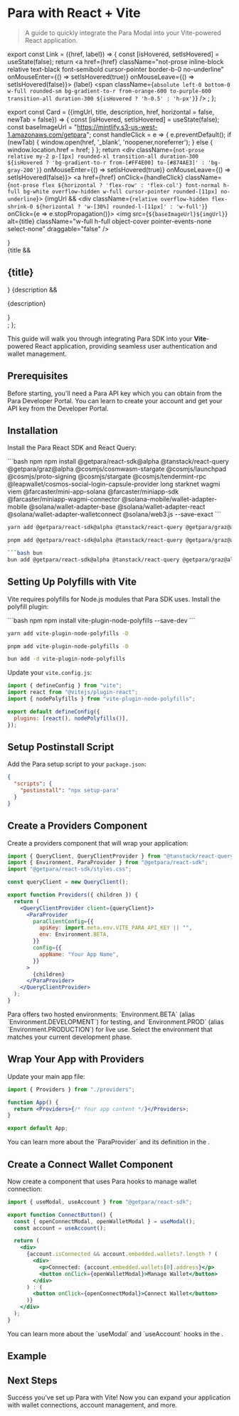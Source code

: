 # Para with React + Vite

> A guide to quickly integrate the Para Modal into your Vite-powered React application.

export const Link = ({href, label}) => {
const [isHovered, setIsHovered] = useState(false);
return <a href={href} className="not-prose inline-block relative text-black font-semibold cursor-pointer border-b-0 no-underline" onMouseEnter={() => setIsHovered(true)} onMouseLeave={() => setIsHovered(false)}>
{label}
<span className={`absolute left-0 bottom-0 w-full rounded-sm bg-gradient-to-r from-orange-600 to-purple-600 transition-all duration-300 ${isHovered ? 'h-0.5' : 'h-px'}`} />
</a>;
};

export const Card = ({imgUrl, title, description, href, horizontal = false, newTab = false}) => {
const [isHovered, setIsHovered] = useState(false);
const baseImageUrl = "https://mintlify.s3-us-west-1.amazonaws.com/getpara";
const handleClick = e => {
e.preventDefault();
if (newTab) {
window.open(href, '\_blank', 'noopener,noreferrer');
} else {
window.location.href = href;
}
};
return <div className={`not-prose relative my-2 p-[1px] rounded-xl transition-all duration-300 ${isHovered ? 'bg-gradient-to-r from-[#FF4E00] to-[#874AE3]' : 'bg-gray-200'}`} onMouseEnter={() => setIsHovered(true)} onMouseLeave={() => setIsHovered(false)}>
<a href={href} onClick={handleClick} className={`not-prose flex ${horizontal ? 'flex-row' : 'flex-col'} font-normal h-full bg-white overflow-hidden w-full cursor-pointer rounded-[11px] no-underline`}>
{imgUrl && <div className={`relative overflow-hidden flex-shrink-0 ${horizontal ? 'w-[30%] rounded-l-[11px]' : 'w-full'}`} onClick={e => e.stopPropagation()}>
<img src={`${baseImageUrl}${imgUrl}`} alt={title} className="w-full h-full object-cover pointer-events-none select-none" draggable="false" />
<div className="absolute inset-0 pointer-events-none" />
</div>}
<div className={`flex-grow px-6 py-5 ${horizontal ? 'w-[70%]' : 'w-full'} flex flex-col ${horizontal && imgUrl ? 'justify-center' : 'justify-start'}`}>
{title && <h2 className="font-semibold text-base text-gray-800 m-0">{title}</h2>}
{description && <div className={`font-normal text-gray-500 re leading-6 ${horizontal || !imgUrl ? 'mt-0' : 'mt-1'}`}>
<p className="m-0 text-xs">{description}</p>
</div>}
</div>
</a>
</div>;
};

This guide will walk you through integrating Para SDK into your **Vite**-powered React application, providing seamless user authentication and wallet management.

## Prerequisites

Before starting, you'll need a Para API key which you can obtain from the <Link href="https://developer.getpara.com">Para Developer Portal</Link>. You can learn to create your account and get your API key from the Developer Portal.

<Card title="Setup Developer Portal" description="Get your API key and configure your developer portal settings" imgUrl="/images/updated/developer-portal-open-graph.png" href="/v2/react/guides/customization/developer-portal-setup" horizontal />

## Installation

Install the Para React SDK and React Query:

<CodeGroup>
  ```bash npm
  npm install @getpara/react-sdk@alpha @tanstack/react-query @getpara/graz@alpha @cosmjs/cosmwasm-stargate @cosmjs/launchpad @cosmjs/proto-signing @cosmjs/stargate @cosmjs/tendermint-rpc @leapwallet/cosmos-social-login-capsule-provider long starknet wagmi viem @farcaster/mini-app-solana @farcaster/miniapp-sdk @farcaster/miniapp-wagmi-connector @solana-mobile/wallet-adapter-mobile @solana/wallet-adapter-base @solana/wallet-adapter-react @solana/wallet-adapter-walletconnect @solana/web3.js --save-exact
  ```

```bash yarn
yarn add @getpara/react-sdk@alpha @tanstack/react-query @getpara/graz@alpha @cosmjs/cosmwasm-stargate @cosmjs/launchpad @cosmjs/proto-signing @cosmjs/stargate @cosmjs/tendermint-rpc @leapwallet/cosmos-social-login-capsule-provider long starknet wagmi viem @farcaster/mini-app-solana @farcaster/miniapp-sdk @farcaster/miniapp-wagmi-connector @solana-mobile/wallet-adapter-mobile @solana/wallet-adapter-base @solana/wallet-adapter-react @solana/wallet-adapter-walletconnect @solana/web3.js --exact
```

````bash pnpm
pnpm add @getpara/react-sdk@alpha @tanstack/react-query @getpara/graz@alpha @cosmjs/cosmwasm-stargate @cosmjs/launchpad @cosmjs/proto-signing @cosmjs/stargate @cosmjs/tendermint-rpc @leapwallet/cosmos-social-login-capsule-provider long starknet wagmi viem @farcaster/mini-app-solana @farcaster/miniapp-sdk @farcaster/miniapp-wagmi-connector @solana-mobile/wallet-adapter-mobile @solana/wallet-adapter-base @solana/wallet-adapter-react @solana/wallet-adapter-walletconnect @solana/web3.js --save-exact

```bash bun
bun add @getpara/react-sdk@alpha @tanstack/react-query @getpara/graz@alpha @cosmjs/cosmwasm-stargate @cosmjs/launchpad @cosmjs/proto-signing @cosmjs/stargate @cosmjs/tendermint-rpc @leapwallet/cosmos-social-login-capsule-provider long starknet wagmi viem @farcaster/mini-app-solana @farcaster/miniapp-sdk @farcaster/miniapp-wagmi-connector @solana-mobile/wallet-adapter-mobile @solana/wallet-adapter-base @solana/wallet-adapter-react @solana/wallet-adapter-walletconnect @solana/web3.js --exact
````

</CodeGroup>

## Setting Up Polyfills with Vite

Vite requires polyfills for Node.js modules that Para SDK uses. Install the polyfill plugin:

<CodeGroup>
  ```bash npm
  npm install vite-plugin-node-polyfills --save-dev
  ```

```bash yarn
yarn add vite-plugin-node-polyfills -D
```

```bash pnpm
pnpm add vite-plugin-node-polyfills -D
```

```bash bun
bun add -d vite-plugin-node-polyfills
```

</CodeGroup>

Update your `vite.config.js`:

```js vite.config.js
import { defineConfig } from "vite";
import react from "@vitejs/plugin-react";
import { nodePolyfills } from "vite-plugin-node-polyfills";

export default defineConfig({
  plugins: [react(), nodePolyfills()],
});
```

## Setup Postinstall Script

Add the Para setup script to your `package.json`:

```json package.json
{
  "scripts": {
    "postinstall": "npx setup-para"
  }
}
```

## Create a Providers Component

Create a providers component that will wrap your application:

```jsx src/providers.jsx
import { QueryClient, QueryClientProvider } from "@tanstack/react-query";
import { Environment, ParaProvider } from "@getpara/react-sdk";
import "@getpara/react-sdk/styles.css";

const queryClient = new QueryClient();

export function Providers({ children }) {
  return (
    <QueryClientProvider client={queryClient}>
      <ParaProvider
        paraClientConfig={{
          apiKey: import.meta.env.VITE_PARA_API_KEY || "",
          env: Environment.BETA,
        }}
        config={{
          appName: "Your App Name",
        }}
      >
        {children}
      </ParaProvider>
    </QueryClientProvider>
  );
}
```

<Note>
  Para offers two hosted environments: `Environment.BETA` (alias `Environment.DEVELOPMENT`) for testing, and
  `Environment.PROD` (alias `Environment.PRODUCTION`) for live use. Select the environment that matches your current
  development phase.
</Note>

## Wrap Your App with Providers

Update your main app file:

```jsx src/App.jsx
import { Providers } from "./providers";

function App() {
  return <Providers>{/* Your app content */}</Providers>;
}

export default App;
```

<Info>
  You can learn more about the `ParaProvider` and its definition in the <Link href="/v2/react/guides/hooks/para-provider" label="ParaProvider Hooks Guide" />.
</Info>

## Create a Connect Wallet Component

Now create a component that uses Para hooks to manage wallet connection:

```jsx src/components/ConnectButton.jsx
import { useModal, useAccount } from "@getpara/react-sdk";

export function ConnectButton() {
  const { openConnectModal, openWalletModal } = useModal();
  const account = useAccount();

  return (
    <div>
      {account.isConnected && account.embedded.wallets?.length ? (
        <div>
          <p>Connected: {account.embedded.wallets[0].address}</p>
          <button onClick={openWalletModal}>Manage Wallet</button>
        </div>
      ) : (
        <button onClick={openConnectModal}>Connect Wallet</button>
      )}
    </div>
  );
}
```

<Tip>
  You can learn more about the `useModal` and `useAccount` hooks in the <Link href="/v2/react/guides/hooks/" label="React Hooks Guide" />.
</Tip>

## Example

<Card horizontal title="Vite + React Example" imgUrl="/images/updated/framework-react-vite.png" href="https://github.com/getpara/examples-hub/tree/2.0.0-alpha/web/with-react-vite" description="See a complete Vite React example with Para SDK integration." />

## Next Steps

Success you've set up Para with Vite! Now you can expand your application with wallet connections, account management, and more.

<CardGroup cols={3}>
  <Card title="Build with React Hooks" description="Access account data and wallet operations" imgUrl="/images/updated/general-hooks.png" href="/v2/react/guides/hooks" icon="code" />

  <Card title="Sign Messages & Transactions" description="Learn to sign messages and send transactions" imgUrl="/images/updated/general-signing.png" href="/v2/react/guides/web3-operations/sign-with-para" icon="signature" />

  <Card title="Customize Your Setup" description="Theme the modal and configure advanced options" imgUrl="/images/updated/general-customize.png" href="/v2/react/guides/customization/modal" icon="palette" />
</CardGroup>
